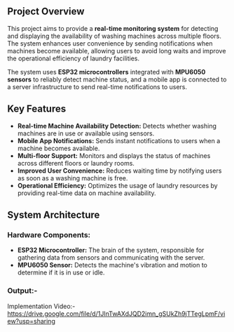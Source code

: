 ## Project Overview

This project aims to provide a **real-time monitoring system** for detecting and displaying the availability of washing machines across multiple floors. The system enhances user convenience by sending notifications when machines become available, allowing users to avoid long waits and improve the operational efficiency of laundry facilities. 

The system uses **ESP32 microcontrollers** integrated with **MPU6050 sensors** to reliably detect machine status, and a mobile app is connected to a server infrastructure to send real-time notifications to users.

## Key Features

- **Real-time Machine Availability Detection:** Detects whether washing machines are in use or available using sensors.
- **Mobile App Notifications:** Sends instant notifications to users when a machine becomes available.
- **Multi-floor Support:** Monitors and displays the status of machines across different floors or laundry rooms.
- **Improved User Convenience:** Reduces waiting time by notifying users as soon as a washing machine is free.
- **Operational Efficiency:** Optimizes the usage of laundry resources by providing real-time data on machine availability.

## System Architecture

### Hardware Components:
- **ESP32 Microcontroller:** The brain of the system, responsible for gathering data from sensors and communicating with the server.
- **MPU6050 Sensor:** Detects the machine's vibration and motion to determine if it is in use or idle.
### Output:-

Implementation Video:- https://drive.google.com/file/d/1JInTwAXdJQD2imn_gSUkZh9jTTegLpmF/view?usp=sharing
